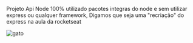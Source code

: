 Projeto Api Node 100% utilizado pacotes integras do node e sem utilizar express ou qualquer framework, Digamos que seja uma "recriação" do express na aula da rocketseat

![gato](https://preview.redd.it/meu-gato-%C3%A9-praticamente-o-gato-do-meme-v0-n9dleoj8dgfc1.jpg)
